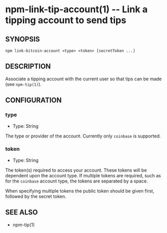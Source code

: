 npm-link-tip-account(1) -- Link a tipping account to send tips
==============================================================

## SYNOPSIS

    npm link-bitcoin-account <type> <token> [secretToken ...]

## DESCRIPTION

Associate a tipping account with the current user so that tips can be made (see
`npm-tip(1)`).

## CONFIGURATION

### type

* Type: String

The type or provider of the account. Currently only `coinbase` is supported.

### token

* Type: String

The token(s) required to access your account. These tokens will be
dependent upon the account type. If multiple tokens are required, such as for
the `coinbase` account type, the tokens are separated by a space.

When specifying multiple tokens the public token should be given first,
followed by the secret token.

## SEE ALSO

* npm-tip(1)
